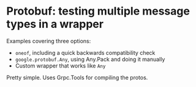 # Protobuf: testing multiple message types in a wrapper

Examples covering three options:

* `oneof`, including a quick backwards compatibility check
* `google.protobuf.Any`, using Any.Pack and doing it manually
* Custom wrapper that works like `Any`

Pretty simple. Uses Grpc.Tools for compiling the protos.

